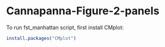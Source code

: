 # Cannapanna-Figure-2-panels

To run fst_manhattan script, first install CMplot:

```r
install.packages("CMplot")
```
